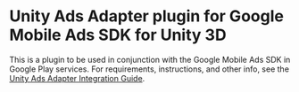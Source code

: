 # Unity Ads Adapter plugin for Google Mobile Ads SDK for Unity 3D

This is a plugin to be used in conjunction with the Google Mobile Ads SDK in
Google Play services. For requirements, instructions, and other info, see the
[Unity Ads Adapter Integration Guide](https://developers.google.com/admob/unity/mediation/unity).


